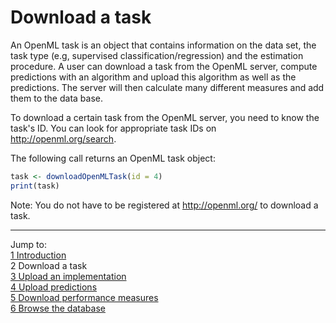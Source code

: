 Download a task
===============

An OpenML task is an object that contains information on the data set, the task type (e.g, supervised classification/regression) and the estimation procedure. A user can download a task from the OpenML server, compute predictions with an algorithm and upload this algorithm as well as the predictions. The server will then calculate many different measures and add them to the data base.

To download a certain task from the OpenML server, you need to know the task's ID. You can look for appropriate task IDs on  
http://openml.org/search. 

The following call returns an OpenML task object: 


```r
task <- downloadOpenMLTask(id = 4)
print(task)
```


Note: You do not have to be registered at http://openml.org/ to download a task. 

----------------------------------------------------------------------------------------------------------------------
Jump to:    
[1 Introduction](1-Introduction.md)    
2 Download a task  
[3 Upload an implementation](3-Upload-an-implementation.md)  
[4 Upload predictions](4-Upload-predictions.md)  
[5 Download performance measures](5-Download-performance-measures.md)  
[6 Browse the database](6-Browse-the-database.md)
